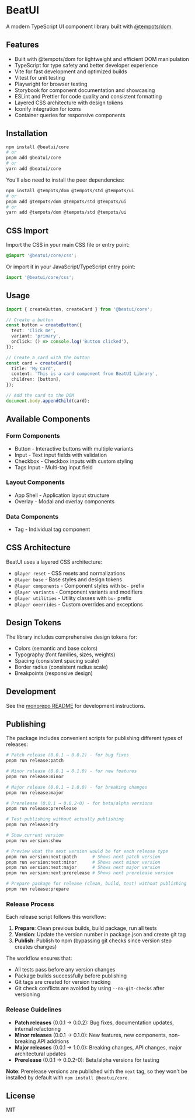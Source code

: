 # BeatUI

A modern TypeScript UI component library built with [@tempots/dom](https://tempo-ts.com).

## Features

- Built with @tempots/dom for lightweight and efficient DOM manipulation
- TypeScript for type safety and better developer experience
- Vite for fast development and optimized builds
- Vitest for unit testing
- Playwright for browser testing
- Storybook for component documentation and showcasing
- ESLint and Prettier for code quality and consistent formatting
- Layered CSS architecture with design tokens
- Iconify integration for icons
- Container queries for responsive components

## Installation

```bash
npm install @beatui/core
# or
pnpm add @beatui/core
# or
yarn add @beatui/core
```

You'll also need to install the peer dependencies:

```bash
npm install @tempots/dom @tempots/std @tempots/ui
# or
pnpm add @tempots/dom @tempots/std @tempots/ui
# or
yarn add @tempots/dom @tempots/std @tempots/ui
```

## CSS Import

Import the CSS in your main CSS file or entry point:

```css
@import '@beatui/core/css';
```

Or import it in your JavaScript/TypeScript entry point:

```typescript
import '@beatui/core/css';
```

## Usage

```typescript
import { createButton, createCard } from '@beatui/core';

// Create a button
const button = createButton({
  text: 'Click me',
  variant: 'primary',
  onClick: () => console.log('Button clicked'),
});

// Create a card with the button
const card = createCard({
  title: 'My Card',
  content: 'This is a card component from BeatUI Library',
  children: [button],
});

// Add the card to the DOM
document.body.appendChild(card);
```

## Available Components

### Form Components
- Button - Interactive buttons with multiple variants
- Input - Text input fields with validation
- Checkbox - Checkbox inputs with custom styling
- Tags Input - Multi-tag input field

### Layout Components
- App Shell - Application layout structure
- Overlay - Modal and overlay components

### Data Components
- Tag - Individual tag component

## CSS Architecture

BeatUI uses a layered CSS architecture:

- `@layer reset` - CSS resets and normalizations
- `@layer base` - Base styles and design tokens
- `@layer components` - Component styles with `bc-` prefix
- `@layer variants` - Component variants and modifiers
- `@layer utilities` - Utility classes with `bu-` prefix
- `@layer overrides` - Custom overrides and exceptions

## Design Tokens

The library includes comprehensive design tokens for:

- Colors (semantic and base colors)
- Typography (font families, sizes, weights)
- Spacing (consistent spacing scale)
- Border radius (consistent radius scale)
- Breakpoints (responsive design)

## Development

See the [monorepo README](../../README.md) for development instructions.

## Publishing

The package includes convenient scripts for publishing different types of releases:

```bash
# Patch release (0.0.1 → 0.0.2) - for bug fixes
pnpm run release:patch

# Minor release (0.0.1 → 0.1.0) - for new features
pnpm run release:minor

# Major release (0.0.1 → 1.0.0) - for breaking changes
pnpm run release:major

# Prerelease (0.0.1 → 0.0.2-0) - for beta/alpha versions
pnpm run release:prerelease

# Test publishing without actually publishing
pnpm run release:dry

# Show current version
pnpm run version:show

# Preview what the next version would be for each release type
pnpm run version:next:patch      # Shows next patch version
pnpm run version:next:minor      # Shows next minor version
pnpm run version:next:major      # Shows next major version
pnpm run version:next:prerelease # Shows next prerelease version

# Prepare package for release (clean, build, test) without publishing
pnpm run release:prepare
```

### Release Process

Each release script follows this workflow:
1. **Prepare**: Clean previous builds, build package, run all tests
2. **Version**: Update the version number in package.json and create git tag
3. **Publish**: Publish to npm (bypassing git checks since version step creates changes)

The workflow ensures that:
- All tests pass before any version changes
- Package builds successfully before publishing
- Git tags are created for version tracking
- Git check conflicts are avoided by using `--no-git-checks` after versioning

### Release Guidelines

- **Patch releases** (0.0.1 → 0.0.2): Bug fixes, documentation updates, internal refactoring
- **Minor releases** (0.0.1 → 0.1.0): New features, new components, non-breaking API additions
- **Major releases** (0.0.1 → 1.0.0): Breaking changes, API changes, major architectural updates
- **Prerelease** (0.0.1 → 0.0.2-0): Beta/alpha versions for testing

**Note**: Prerelease versions are published with the `next` tag, so they won't be installed by default with `npm install @beatui/core`.

## License

MIT
